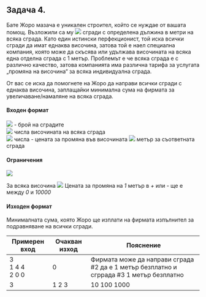 ## Задача 4.

Бате Жоро мазача е уникален строител, който се нуждае от вашата помощ. Възложили са му <img src="https://latex.codecogs.com/svg.latex?\Large&space;N"> сгради с определена дължина в метри на всяка сграда. Като един истински перфекционист, той иска всички сгради да имат еднаква височина, затова той е наел специална компания, която може да скъсява или удължава височината на всяка една отделна сграда с 1 метър. Проблемът е че всяка сграда е с различно качество, затова компанията има различна тарифа за услугата „промяна на височина“ за всяка индивидуална сграда.

От вас се иска да помогнете на Жоро да направи всички сгради с еднаква височина, заплащайки минимална сума на фирмата за увеличаване/намаляне на всяка сграда.

#### Входен формат
<img src="https://latex.codecogs.com/svg.latex?\Large&space;N"> - брой на сградите<br>
<img src="https://latex.codecogs.com/svg.latex?\Large&space;N"> числа височината на всяка сграда<br>
<img src="https://latex.codecogs.com/svg.latex?\Large&space;N"> числа - цената за промяна във височината <img src="https://latex.codecogs.com/svg.latex?\Large&space;\pm{1}"> метър за съответната сграда

#### Ограничения
<img src="https://latex.codecogs.com/svg.latex?\Large&space;N\le{100000}">

За всяка височина <img src="https://latex.codecogs.com/svg.latex?\Large&space;h,0\le{h}\le{10000}"><bt>
Цената за промяна на *1* метър в *+* или *-* ще е между *0* и *10000*

#### Изходен формат
Минималната сума, която Жоро ще изплати на фирмата изпълнител за подравняване на всички сгради.

Примерен вход|Очакван изход|Пояснение
-|-|-
3<br>1 4 4<br>2 0 0|0|Фирмата може да направи сграда #2 да е 1 метър безплатно и сгррада #3 1 метър безплатно
3|1 2 3|10 100 1000|120|Най-добре е да поръчаме на фирмата да направи всички сгради с височина 3. Ще ни струва 100 + 20 (1 метър на 2-рата сграда и 2 метра на 1-вата сграда)

